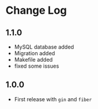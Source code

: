 # Change Log

## 1.1.0

- MySQL database added
- Migration added
- Makefile added
- fixed some issues

## 1.0.0

- First release with `gin` and `fiber`
